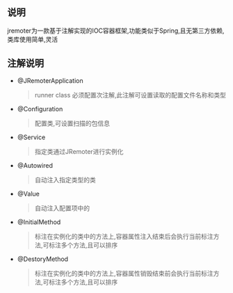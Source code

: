 ## 说明

jremoter为一款基于注解实现的IOC容器框架,功能类似于Spring,且无第三方依赖,类库使用简单,灵活

## 注解说明
* @JRemoterApplication
	> runner class 必须配置次注解,此注解可设置读取的配置文件名称和类型
* @Configuration
	> 配置类,可设置扫描的包信息
* @Service
	> 指定类通过JRemoter进行实例化
* @Autowired
	> 自动注入指定类型的类
* @Value
	> 自动注入配置项中的
* @InitialMethod
	> 标注在实例化的类中的方法上,容器属性注入结束后会执行当前标注方法,可标注多个方法,且可以排序
* @DestoryMethod
	> 标注在实例化的类中的方法上,容器属性销毁结束前会执行当前标注方法,可标注多个方法,且可以排序